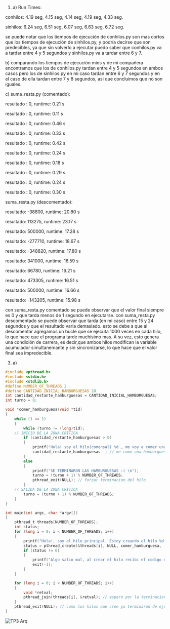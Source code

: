 1. a)
Run Times:

conhilos: 4.19 seg, 4.15 seg, 4.14 seg, 4.19 seg, 4.33 seg.

sinhilos: 6.24 seg, 6.51 seg, 6.07 seg, 6.63 seg, 6.72 seg.

se puede notar que los tiempos de ejecución de conhilos.py
son mas cortos que los tiempos de ejecución de sinhilos.py, 
y podría decirse que son predecibles, ya que sin volverlo a 
ejecutar puedo saber que conhilos.py va a tardar entre 4 y 5
segundos y sinhilos.py va a tardar entre 6 y 7.

b) comparando los tiempos de ejecución mios y de mi 
compañera encontramos que los de conhilos.py tardan entre 
4 y 5 segundos en ambos casos pero los de sinhilos.py en mi 
caso tardan entre 6 y 7 segundos y en el caso de ella tardan 
entre 7 y 8 segundos, asi que concluimos que no son iguales.


c) suma_resta.py (comentado): 

resultado : 0,        runtime: 0.21 s

resultado : 0,        runtime: 0.11 s

resultado : 0,        runtime: 0.46 s

resultado : 0,        runtime: 0.33 s

resultado : 0,        runtime: 0.42 s

resultado : 0,        runtime: 0.24 s

resultado : 0,        runtime: 0.18 s

resultado : 0,        runtime: 0.29 s

resultado : 0,        runtime: 0.24 s

resultado : 0,        runtime: 0.30 s


suma_resta.py (descomentado): 

resultado: -38800,        runtime: 20.80 s

resultado: 113275,        runtime: 23.17 s

resultado: 500000,        runtime: 17.28 s

resultado: -277710,       runtime: 18.67 s

resultado: -348820,       runtime: 17.80 s

resultado: 341000,        runtime: 16.59 s

resultado: 66780,         runtime: 16.21 s

resultado: 473305,        runtime: 16.51 s

resultado: 500000,        runtime: 16.66 s

resultado: -143205,       runtime: 15.98 s

con suma_resta.py comentado se puede observar que el valor 
final siempre es 0 y que tarda menos de 1 segundo en 
ejecutarse. con suma_resta.py descomentado se puede observar 
que tarda (en mi caso) entre 15 y 24 segundos y que el 
resultado varia demasiado. esto se debe a que al descomentar 
agregamos un bucle que se ejecuta 1000 veces en cada hilo, 
lo que hace que el programa tarde muchísimo mas. A su vez, 
esto genera una condición de carrera, es decir,que ambos 
hilos modifican la variable acumulador simultanemante y sin 
sincronizarse, lo que hace que el valor final sea 
impredecible.

3. a)
```c
#include <pthread.h>
#include <stdio.h>
#include <stdlib.h>
#define NUMBER_OF_THREADS 2
#define CANTIDAD_INICIAL_HAMBURGUESAS 20
int cantidad_restante_hamburguesas = CANTIDAD_INICIAL_HAMBURGUESAS;
int turno = 0;

void *comer_hamburguesa(void *tid)
{
	while (1 == 1)
	{ 
		while (turno != (long)tid);
    // INICIO DE LA ZONA CRÍTICA
		if (cantidad_restante_hamburguesas > 0)
		{
			printf("Hola! soy el hilo(comensal) %d , me voy a comer una hamburguesa ! ya que todavia queda/n %d \n", (int) tid, cantidad_restante_hamburguesas);
			cantidad_restante_hamburguesas--; // me como una hamburguesa
		}
		else
		{
			printf("SE TERMINARON LAS HAMBURGUESAS :( \n");
			turno = (turno + 1) % NUMBER_OF_THREADS;
			pthread_exit(NULL); // forzar terminacion del hilo
		}
    // SALIDA DE LA ZONA CRÍTICA   
		turno = (turno + 1) % NUMBER_OF_THREADS;
	}
}

int main(int argc, char *argv[])
{
	pthread_t threads[NUMBER_OF_THREADS];
	int status;
	for (long i = 0; i < NUMBER_OF_THREADS; i++)
	{
		printf("Hola!, soy el hilo principal. Estoy creando el hilo %d \n", i);
		status = pthread_create(&threads[i], NULL, comer_hamburguesa, (void *)i);
		if (status != 0)
		{
			printf("Algo salio mal, al crear el hilo recibi el codigo de error %d \n", status);
			exit(-1);
		}
	}

	for (long i = 0; i < NUMBER_OF_THREADS; i++)
	{
		void *retval;
		pthread_join(threads[i], &retval); // espero por la terminacion de los hilos que cree
	}
	pthread_exit(NULL); // como los hilos que cree ya terminaron de ejecutarse, termino yo tambien.
}
```
![TP3 Arq](https://github.com/ClasiCKGit/ASO2024TPs/assets/167462930/aa89f9a6-daf4-406b-9f48-42b9db525b33)
